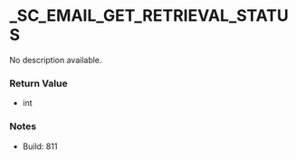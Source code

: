 # _SC_EMAIL_GET_RETRIEVAL_STATUS

No description available.

### Return Value
* int

### Notes
* Build: 811

